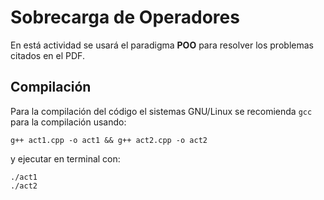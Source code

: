 # Sobrecarga de Operadores

En está actividad se usará el paradigma **POO** para resolver los problemas citados en el PDF.

## Compilación

Para la compilación del código el sistemas GNU/Linux se recomienda `gcc` para la compilación usando:
```
g++ act1.cpp -o act1 && g++ act2.cpp -o act2
```

y ejecutar en terminal con:
```
./act1
./act2
```
